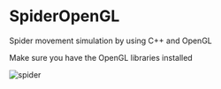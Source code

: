 # SpiderOpenGL

Spider movement simulation by using C++ and OpenGL 

Make sure you have the OpenGL libraries installed

![spider](https://user-images.githubusercontent.com/21102697/42157938-eaae1eae-7de6-11e8-9c07-dcd328bb10f8.png)

			

